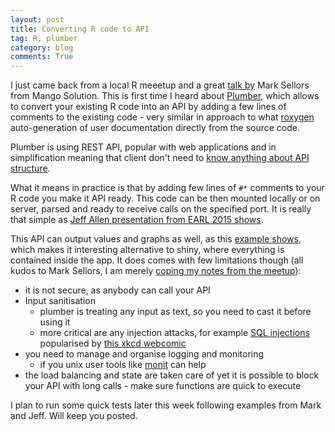 ```yaml
---
layout: post
title: Converting R code to API
tag: R, plumber
category: blog
comments: True
---
```



I just came back from a local R meeetup and a great [talk by][MarkTalk]  Mark Sellors from Mango Solution. This is first time I heard about  [Plumber](http://plumber.trestletech.com/), which allows to convert your existing R code into an API by adding a few lines of comments to the existing code - very similar in approach to what [roxygen](http://roxygen.org/) auto-generation of user documentation directly from the source code. 

Plumber is using REST API, popular with web applications and in simplification meaning that client don't need to [know anything about API structure](http://stackoverflow.com/questions/671118/what-exactly-is-restful-programming).

What it means in practice is that by adding few lines of `#*` comments to your R code you make it API ready.  This code can be then mounted locally or on server, parsed and ready to receive calls on the specified port. It is really that simple as [Jeff Allen presentation from EARL 2015 shows](http://plumber.trestletech.com/components/earl-2015/#/).

This API can output values and graphs as well, as this [example shows](http://plumber.trestletech.com/docs/endpoints/), which makes it interesting alternative to shiny, where everything is contained inside the app. It does comes with few limitations though (all kudos to Mark Sellors, I am merely [coping my notes from the meetup][MarkTalk]):

* it is not secure, as anybody can call your API
* Input sanitisation
	* plumber is treating any input as text, so you need to cast it before using it
	* more critical are any injection attacks, for example [SQL injections](http://www.slideshare.net/billkarwin/sql-injection-myths-and-fallacies) popularised by [this xkcd webcomic](http://xkcd.com/327/)
* you need to manage and organise logging and monitoring
	* if you unix user tools like [monit](https://mmonit.com/monit/) can help
* the load balancing and state are taken care of yet it is possible to block your API with long calls - make sure functions are quick to execute

I plan to run some quick tests later this week following examples from Mark and Jeff. Will keep you posted.

[MarkTalk]: http://www.slideshare.net/sellorm/creating-apis-with-r-and-plumber-57608851
